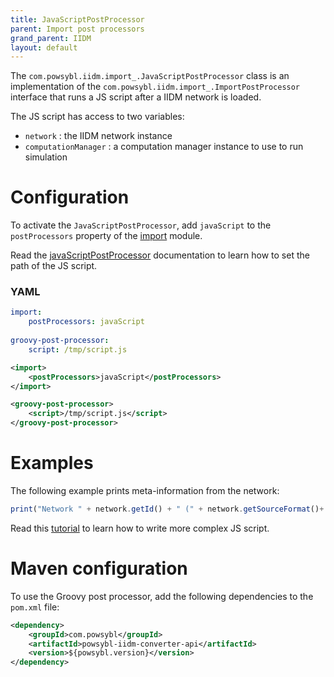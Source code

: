```yaml
---
title: JavaScriptPostProcessor
parent: Import post processors
grand_parent: IIDM
layout: default
---
```


The `com.powsybl.iidm.import_.JavaScriptPostProcessor` class is an implementation of the `com.powsybl.iidm.import_.ImportPostProcessor`
interface that runs a JS script after a IIDM network is loaded.

The JS script has access to two variables:
- `network` : the IIDM network instance
- `computationManager` : a computation manager instance to use to run simulation


# Configuration
To activate the `JavaScriptPostProcessor`, add `javaScript` to the `postProcessors` property of the [import](../../../configuration/modules/import.md)
module.

Read the [javaScriptPostProcessor](../../../configuration/modules/javaScriptPostProcessor.md) documentation to learn how to
set the path of the JS script.

### YAML
```yaml
import:
    postProcessors: javaScript
    
groovy-post-processor:
    script: /tmp/script.js
```

```xml
<import>
    <postProcessors>javaScript</postProcessors>
</import>

<groovy-post-processor>
    <script>/tmp/script.js</script>
</groovy-post-processor>
```

# Examples
The following example prints meta-information from the network:
```javascript
print("Network " + network.getId() + " (" + network.getSourceFormat()+ ") is imported");
```

Read this [tutorial](../../../todo.md) to learn how to write more complex JS script.

# Maven configuration
To use the Groovy post processor, add the following dependencies to the `pom.xml` file:
```xml
<dependency>
    <groupId>com.powsybl</groupId>
    <artifactId>powsybl-iidm-converter-api</artifactId>
    <version>${powsybl.version}</version>
</dependency>
```
